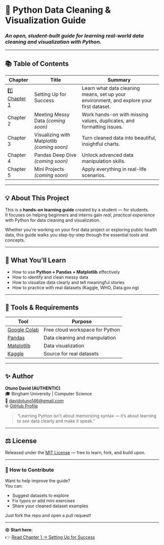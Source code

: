 # 🧠 Python Data Cleaning & Visualization Guide
### *An open, student-built guide for learning real-world data cleaning and visualization with Python.*

---

## 📚 Table of Contents

| Chapter | Title | Summary |
|----------|--------|----------|
| [1️⃣ Chapter 1](https://github.com/Otuno/Python-data-cleaning-guide/blob/main/chapters/chapter1.md) | Setting Up for Success | Learn what data cleaning means, set up your environment, and explore your first dataset. |
| Chapter 2 | Meeting Messy Data *(coming soon)* | Work hands-on with missing values, duplicates, and formatting issues. |
| Chapter 3 | Visualizing with Matplotlib *(coming soon)* | Turn cleaned data into beautiful, insightful charts. |
| Chapter 4 | Pandas Deep Dive *(coming soon)* | Unlock advanced data manipulation skills. |
| Chapter 5 | Mini Projects *(coming soon)* | Apply everything in real-life scenarios. |

---

## 💡 About This Project

This is a **hands-on learning guide** created by a student — for students.  
It focuses on helping beginners and interns gain *real, practical experience* with Python for data cleaning and visualization.  

Whether you're working on your first data project or exploring public health data, this guide walks you step-by-step through the essential tools and concepts.

---

## 🧰 What You’ll Learn

- How to use **Python + Pandas + Matplotlib** effectively  
- How to identify and clean messy data  
- How to visualize data clearly and tell meaningful stories  
- How to practice with real datasets (Kaggle, WHO, Data.gov.ng)

---

## 🧱 Tools & Requirements

| Tool | Purpose |
|------|----------|
| [Google Colab](https://colab.research.google.com) | Free cloud workspace for Python |
| [Pandas](https://pandas.pydata.org/) | Data cleaning and manipulation |
| [Matplotlib](https://matplotlib.org/) | Data visualization |
| [Kaggle](https://www.kaggle.com/datasets) | Source for real datasets |

---

## ✨ Author

**Otuno David (AUTHENTIC)**  
🎓 Bingham University | Computer Science  
📧 [davidotuno146@gmail.com](mailto:davidotuno146@gmail.com)  
🌐 [GitHub Profile](https://github.com/Otuno)

> “Learning Python isn’t about memorizing syntax — it’s about learning to *see* data clearly and make it speak.”

---

## ⚖️ License

Released under the [MIT License](LICENSE) — free to learn, fork, and build upon.

---

### 🌱 How to Contribute
Want to help improve the guide?  
You can:
- Suggest datasets to explore  
- Fix typos or add mini exercises  
- Share your cleaned dataset examples  

Just fork the repo and open a pull request!

---

🟢 **Start here:**  
👉 [Read Chapter 1 → Setting Up for Success](https://github.com/Otuno/Python-data-cleaning-guide/blob/main/chapters/chapter1.md)

